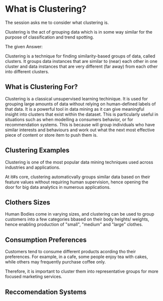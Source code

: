 # What is Clustering? 

The session asks me to consider what clustering is. 

Clustering is the act of grouping data which is in some way similar for the purpose of classification and trend spotting. 

The given Answer: 

Clustering is a technique for finding similarity-based groups of data, called clusters. It groups data instances that are similar to (near) each other in one cluster and data instances that are very different (far away) from each other into different clusters. 

## What is Clustering For? 

Clustering is a classical unsupervised learning techinique. It is used for grouping large amounts of data without relying on human-defined labels of that data. It is a powerful tool in data mining as it can give meaningful insight into clusters that exist within the dataset. This is particularly useful in situations such as when modelling a consumers behavior, or for recommendation systems. This is because will group individuals who have similar interests and behaviours and work out what the next most effective piece of content or store item to push them is. 

## Clustering Examples

Clustering is one of the most popular data mining techniques used across industries and applications. 

At it#s core, clustering automaticvally groups similar data based on their feature values without requiring human supervision, hence opening the door for big data analytics in numerous applications. 

## Clothers Sizes 

Human Bodies come in varying sizes, and clustering can be used to group customers into a few categories bbased on their body heights/ weights, hence enabling production of "small", "medium" and "large" clothes. 

## Consumption Preferences 

Customers tend to consume different products acording tho their preferences. 
For example, in a cafe, some people enjoy tea with cakes, while others may frequently purchase coffee only. 

Therefore, it is important to cluster them into representative groups for more focused marketing services. 

## Reccomendation Systems 